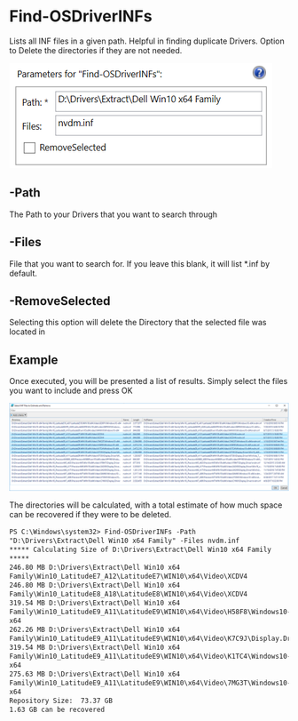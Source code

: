 # Find-OSDriverINFs

Lists all INF files in a given path. Helpful in finding duplicate Drivers. Option to Delete the directories if they are not needed.

![](../../.gitbook/assets/2018-02-18_0-29-28.png)

## -Path

The Path to your Drivers that you want to search through

## -Files

File that you want to search for. If you leave this blank, it will list \*.inf by default.

## -RemoveSelected

Selecting this option will delete the Directory that the selected file was located in

## Example

Once executed, you will be presented a list of results. Simply select the files you want to include and press OK

![](../../.gitbook/assets/2018-02-18_0-31-44.png)

The directories will be calculated, with a total estimate of how much space can be recovered if they were to be deleted.

```text
PS C:\Windows\system32> Find-OSDriverINFs -Path "D:\Drivers\Extract\Dell Win10 x64 Family" -Files nvdm.inf
***** Calculating Size of D:\Drivers\Extract\Dell Win10 x64 Family *****
246.80 MB D:\Drivers\Extract\Dell Win10 x64 Family\Win10_LatitudeE7_A12\LatitudeE7\WIN10\x64\Video\XCDV4
246.80 MB D:\Drivers\Extract\Dell Win10 x64 Family\Win10_LatitudeE8_A18\LatitudeE8\WIN10\x64\Video\XCDV4
319.54 MB D:\Drivers\Extract\Dell Win10 x64 Family\Win10_LatitudeE9_A11\LatitudeE9\WIN10\x64\Video\H58F8\Windows10-x64
262.26 MB D:\Drivers\Extract\Dell Win10 x64 Family\Win10_LatitudeE9_A11\LatitudeE9\WIN10\x64\Video\K7C9J\Display.Driver\Win10_x64
319.54 MB D:\Drivers\Extract\Dell Win10 x64 Family\Win10_LatitudeE9_A11\LatitudeE9\WIN10\x64\Video\K1TC4\Windows10-x64
275.63 MB D:\Drivers\Extract\Dell Win10 x64 Family\Win10_LatitudeE9_A11\LatitudeE9\WIN10\x64\Video\7MG3T\Windows10-x64
Repository Size:  73.37 GB
1.63 GB can be recovered
```

